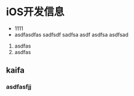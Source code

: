 # iOS开发信息
* 1111
* asdfasdfas
  sadfsdf
  sadfsa
  asdf
        asdfsa
        asdfsad
1. asdfas
2. asdfas
## kaifa 
### asdfasfjj